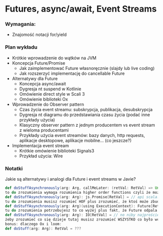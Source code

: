 # Futures, async/await, Event Streams

### Wymagania:
* Znajomość notacji for/yield

### Plan wykładu
* Krótkie wprowadzenie do wątków na JVM
* Koncepcja Future/Promise
  * Jak zaimplementować Future własnoręcznie (slajdy lub live coding)
  * Jak rozszerzyć implementację do cancellable Future
* Alternatywy dla Future
  * Koncepcja async/await 
  * Dygresja nt suspend w Kotlinie
  * Omówienie direct style w Scali 3
  * Omówienie biblioteki Ox
* Wprowadzenie do Observer pattern
  * Czas życia event streamu: subskrypcja, publikacja, desubskrypcja
  * Dygresja nt diagramu do przedstawiania czasu życia (podać inne przykłady użycia)
  * Klasyczny observer pattern z jednym producentem vs event stream z wieloma producentami
  * Przykłady użycia event streamów: bazy danych, http requests, aplikacje desktopowe, aplikacje mobilne... (co jeszcze?)
* Implementacja event stream
  * Krótkie omówienie biblioteki Signals3
  * Przykład użycia: Wire

### Notatki
Jakie są alternatywy i analogi dla Future i event streams w Javie?

```scala
def doStuffAsynchronously(arg: Arg, callMeLater: (retVal: RetVal) => Unit): Unit = // callMeLater to callback
to do zrozumienia wymaga rozumienia higher order functions czyli że możesz coś co jest dla nowokolegi blokiem kodu przesunąć do przestrzeni wartości, które dla nowokolegów z reguły oznaczają jakieś liczby czy stringi czy może haszmapki i listy, przekazać to jako wartość i następnie ktoś kiedyś Ci to odpali z jakimś argumentem typu RetVal
def doStuffAsynchronously(arg: Arg): js.Promise[RetVal] = // api scala.js bo nasze Future jest jeszcze bardziej złożone
tu do zrozumienia musisz rozumieć HOF plus zrozumieć, że ktoś może zbudować łańcuszek takich funkcji jako wartości powsadzanych w pudełka z innymi HOF służącymi do komponowania pudełek, to jest nietrywialny skok, pamiętam jak usiłowałem zrozumieć co to jest ten Promise w js po roku pisania w nope.js z callbackami i nie było to oczywiste dopóki nie wziąłem q, nie wsadziłem w niego console.logi i nie zobaczyłem co się dzieje w runtime
def doStuffAsynchronously(arg: Arg)(using ExecutionContext): Future[RetVal] = // nagle jeszcze jakiś kontekst?
tu do zrozumienia potrzebujesz to co wyżej plus fakt, że Future odpala na różnych wątkach i że kiedy robisz map to potrzeba EC, a jak robisz Future.successful to nie i dlaczego plus mnóstwo interesujących patodoświadczeń gdzie użyjesz czegoś mutowalnego w kontekście gdzie lecą futurki i nagle shit gets real very hard
def doStuffAsynchronously(arg: Arg): IO[RetVal] = // no niby najprościej ALE
żeby zrozumieć co się dzieje tutaj musisz zrozumieć WSZYSTKO co było wcześniej PLUS zrozumieć suspension czyli jakie wyrażenia są referentially transparent, a jakie nie są
bonus: dlaczego Ox i loom:
def doStuff(arg: Arg): RetVal = ???
``` 